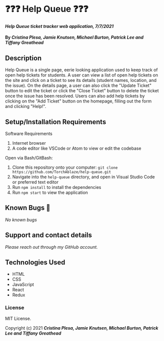 # ❓❓❓ Help Queue ❓❓❓

#### _Help Queue ticket tracker web application, 7/7/2021_

#### By _**Cristina Plesa, Jamie Knutsen, Michael Burton, Patrick Lee and Tiffany Greathead**_

## Description

Help Queue is a single page, eerie looking application used to keep track of open help tickets for students. A user can view a list of open help tickets on the site and click on a ticket to see its details (student names, location, and the issue). On the details page, a user can also click the "Update Ticket" button to edit the ticket or click the "Close Ticket" button to delete the ticket once the issue has been resolved. Users can also add help tickets by clicking on the "Add Ticket" button on the homepage, filling out the form and clicking "Help!".

## Setup/Installation Requirements

Software Requirements

1. Internet browser
2. A code editor like VSCode or Atom to view or edit the codebase

Open via Bash/GitBash:

1. Clone this repository onto your computer:
   `git clone https://github.com/TorchAblaze/help-queue.git`
2. Navigate into the `help-queue` directory, and open in Visual Studio Code or preferred text editor
3. Run `npm install` to install the dependencies
4. Run `npm start` to view the application

## Known Bugs 🐞

_No known bugs_

## Support and contact details

_Please reach out through my GitHub account._

## Technologies Used

- HTML
- CSS
- JavaScript
- React
- Redux

### License

MIT License.

Copyright (c) 2021 **_Cristina Plesa, Jamie Knutsen, Michael Burton, Patrick Lee and Tiffany Greathead_**
